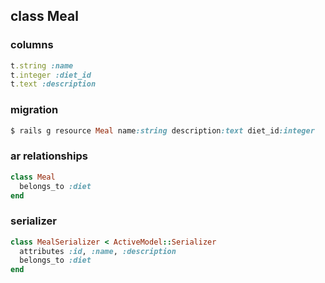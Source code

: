 ## class Meal

### columns

```ruby
t.string :name
t.integer :diet_id
t.text :description
```

### migration

```ruby
$ rails g resource Meal name:string description:text diet_id:integer
```

### ar relationships

```ruby
class Meal
  belongs_to :diet
end
```

### serializer

```ruby
class MealSerializer < ActiveModel::Serializer
  attributes :id, :name, :description
  belongs_to :diet
end
```
